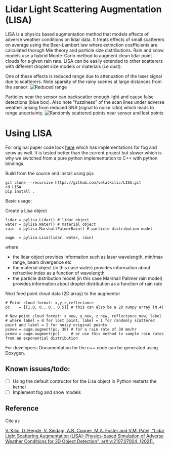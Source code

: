 # Lidar Light Scattering Augmentation (LISA)
LISA is a physics based augmentation method that models effects of adverse weather conditions on lidar data. 
It treats effects of small scatterers on average using the Beer-Lambert law where extinction coefficients are
calculated thorugh Mie theory and particle size distributions. Rain and snow models use a hybrid Monte-Carlo 
method to augment clean lidar point clouds for a given rain rate.  LISA can be easily extended to other
scatterers with different droplet size models or materials (i.e dust).

One of these effects is reduced range due to attenuation of the laser signal due to scatterers. Note sparsity
of the rainy scenes at large distances from the sensor:
![Reduced range](/images/rain.png)

Particles near the sensor can backscatter enough light and cause false detections (blue box). Also note "fuzziness"
of the scan lines under adverse weather arising from reduced SNR (signal to noise ratio) which leads to range uncertainty.
![Randomly scattered points near sensor and lost points](/images/fog_snow.png)

# Using LISA

For original paper code look [here](/python_old/) which has implementations for fog and snow as well. It is tested better than the current project but slower which is why we switched from a pure python implementation to C++ with python bindings.

Build from the source and install using pip:

    git clone --recursive https://github.com/velatkilic/LISA.git
    cd LISA
    pip install .
    
Basic usage:

Create a Lisa object

    lidar = pylisa.Lidar() # lidar object
    water = pylisa.Water() # material object
    rain  = pylisa.MarshallPalmerRain() # particle distribution model
    
    augm  = pylisa.Lisa(lidar, water, rain)
where

- the lidar object provides information such as laser wavelength, min/max range, beam divergence etc 
- the material object (in this case water) provides information about refractive index as a function of wavelength
- the particle distribution model (in this case Marshall Pallmer rain model) provides information about droplet distribution as a function of rain rate

Next feed point cloud data (2D array) to the augmentor
    
    # Point cloud format: x,y,z,reflectance
    pc    = [[1.0, 0., 0., 0.5]] # this can also be a 2D numpy array (N,4)
    
    # New point cloud format: x_new, y_new, z_new, reflectance_new, label
    # where label = 0 for lost point, label = 1 for randomly scattered point and label = 2 for noisy original points
    pcnew = augm.augment(pc, 30) # for a rain rate of 30 mm/hr
    pcnew = augm.augment(pc)     # or use this method to sample rain rates from an exponential distribution
    
For developers: Documentation for the c++ code can be generated using Doxygen.

## Known issues/todo:

- [ ] Using the default contructor for the Lisa object in Python restarts the kernel
- [ ] Implement fog and snow models

## Reference
Cite as 

[V. Kilic, D. Hegde, V. Sindagi, A.B. Cooper, M.A. Foster and V.M. Patel,
"Lidar Light Scattering Augmentation (LISA): Physics-based Simulation of Adverse Weather Conditions for 3D Object Detection",
arXiv:2107.07004, (2021).](https://arxiv.org/abs/2107.07004)
